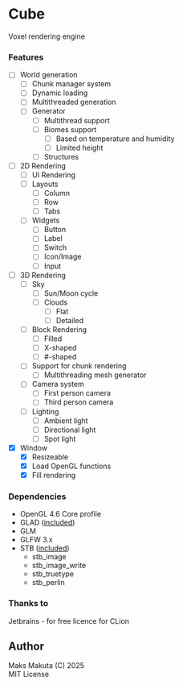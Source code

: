 # Cube

Voxel rendering engine 

### Features

- [ ] World generation
  - [ ] Chunk manager system
  - [ ] Dynamic loading
  - [ ] Multithreaded generation
  - [ ] Generator 
    - [ ] Multithread support
    - [ ] Biomes support
      - [ ] Based on temperature and humidity
      - [ ] Limited height
    - [ ] Structures
- [ ] 2D Rendering
  - [ ] UI Rendering
  - [ ] Layouts
    - [ ] Column
    - [ ] Row
    - [ ] Tabs
  - [ ] Widgets
    - [ ] Button
    - [ ] Label
    - [ ] Switch
    - [ ] Icon/Image
    - [ ] Input
- [ ] 3D Rendering
  - [ ] Sky
    - [ ] Sun/Moon cycle
    - [ ] Clouds
      - [ ] Flat
      - [ ] Detailed
  - [ ] Block Rendering
    - [ ] Filled
    - [ ] X-shaped
    - [ ] #-shaped
  - [ ] Support for chunk rendering
    - [ ] Multithreading mesh generator
  - [ ] Camera system
    - [ ] First person camera
    - [ ] Third person camera
  - [ ] Lighting
    - [ ] Ambient light
    - [ ] Directional light
    - [ ] Spot light
- [x] Window
  - [x] Resizeable
  - [x] Load OpenGL functions
  - [x] Fill rendering

### Dependencies

 - OpenGL 4.6 Core profile
 - GLAD ([included](/libs/glad))
 - GLM
 - GLFW 3.x
 - STB ([included](/libs/stb))
   - stb_image
   - stb_image_write
   - stb_truetype
   - stb_perlin

### Thanks to

 Jetbrains - for free licence for CLion

## Author

Maks Makuta (C) 2025  
MIT License